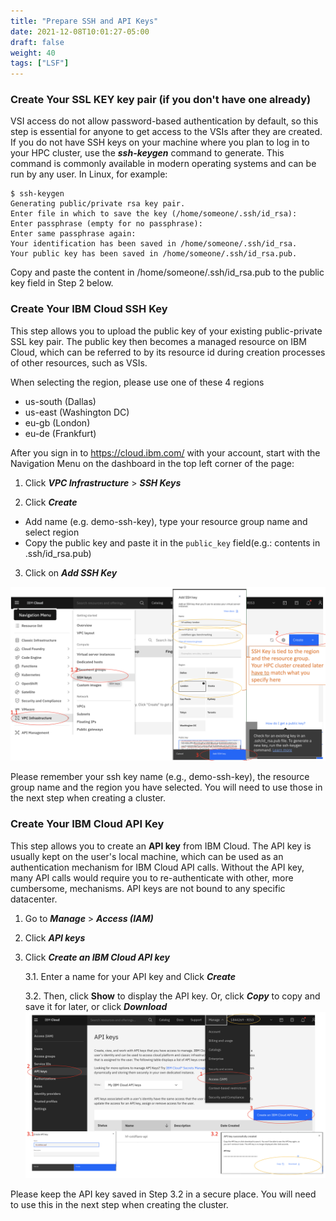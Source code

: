 ```yaml
---
title: "Prepare SSH and API Keys"
date: 2021-12-08T10:01:27-05:00
draft: false
weight: 40 
tags: ["LSF"] 
---
```


### Create Your SSL KEY key pair (if you don't have one already)

VSI access do not allow password-based authentication by default, so this step is essential
for anyone to get access to the VSIs after they are created. If you do not have SSH keys on
your machine where you plan to log in to your HPC cluster, use the **_ssh-keygen_** command to generate.
This command is commonly available in modern operating systems and can be run by any user.
In Linux, for example:
```
$ ssh-keygen
Generating public/private rsa key pair.
Enter file in which to save the key (/home/someone/.ssh/id_rsa): 
Enter passphrase (empty for no passphrase): 
Enter same passphrase again: 
Your identification has been saved in /home/someone/.ssh/id_rsa.
Your public key has been saved in /home/someone/.ssh/id_rsa.pub.
```
Copy and paste the content in /home/someone/.ssh/id_rsa.pub to the public key field in Step 2 below.

### Create Your IBM Cloud SSH Key
This step allows you to upload the public key of your existing public-private SSL key pair.
The public key then becomes a managed resource on IBM Cloud, which can be referred to by its resource id
during creation processes of other resources, such as VSIs.

When selecting the region, please use one of these 4 regions 
* us-south (Dallas)
* us-east (Washington DC)
* eu-gb (London)
* eu-de (Frankfurt)

After you sign in to https://cloud.ibm.com/ with your account, start with the Navigation Menu on the dashboard in the top left
corner of the page:

1. Click **_VPC Infrastructure_** > **_SSH Keys_**

2. Click **_Create_**
* Add name (e.g. demo-ssh-key), type your resource group name and select region
* Copy the public key and paste it in the `public_key` field(e.g.: contents in .ssh/id_rsa.pub)

3. Click on **_Add SSH Key_**

![SSHKEY](/images/setup-lsf-cluster/sshkey.png)


Please remember your ssh key name (e.g., demo-ssh-key), the resource group name and the region you have selected. You will need to use
those in the next step when creating a cluster.

### Create Your IBM Cloud API Key
This step allows you to create an **API key** from IBM Cloud. The API key is usually kept on the user's local machine,
which can be used as an authentication mechanism for IBM Cloud API calls. Without the API key,
many API calls would require you to re-authenticate with other, more cumbersome, mechanisms.
API keys are not bound to any specific datacenter.

1.   Go to _**Manage**_ > _**Access (IAM)**_
2.   Click **_API keys_**
3.   Click **_Create an IBM Cloud API key_**

      3.1. Enter a name for your API key and Click **_Create_**

      3.2. Then, click **__Show__** to display the API key. Or, click **_Copy_** to copy and save it for later, or click **_Download_**
![SSHKEY](/images/setup-lsf-cluster/apikey.png)

Please keep the API key saved in Step 3.2 in a secure place. You will need to use this in the next step when creating the cluster.

